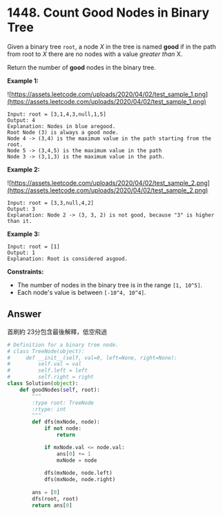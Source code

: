 # 1448. Count Good Nodes in Binary Tree

Given a binary tree `root`, a node *X* in the tree is named **good** if in the path from root to *X* there are no nodes with a value *greater than* X.

Return the number of **good** nodes in the binary tree.

**Example 1:**

![https://assets.leetcode.com/uploads/2020/04/02/test_sample_1.png](https://assets.leetcode.com/uploads/2020/04/02/test_sample_1.png)

```
Input: root = [3,1,4,3,null,1,5]
Output: 4
Explanation: Nodes in blue aregood.
Root Node (3) is always a good node.
Node 4 -> (3,4) is the maximum value in the path starting from the root.
Node 5 -> (3,4,5) is the maximum value in the path
Node 3 -> (3,1,3) is the maximum value in the path.
```

**Example 2:**

![https://assets.leetcode.com/uploads/2020/04/02/test_sample_2.png](https://assets.leetcode.com/uploads/2020/04/02/test_sample_2.png)

```
Input: root = [3,3,null,4,2]
Output: 3
Explanation: Node 2 -> (3, 3, 2) is not good, because "3" is higher than it.
```

**Example 3:**

```
Input: root = [1]
Output: 1
Explanation: Root is considered asgood.
```

**Constraints:**

- The number of nodes in the binary tree is in the range `[1, 10^5]`.
- Each node's value is between `[-10^4, 10^4]`.

## Answer

首刷約 23分包含最後解釋，低空飛過

```python
# Definition for a binary tree node.
# class TreeNode(object):
#     def __init__(self, val=0, left=None, right=None):
#         self.val = val
#         self.left = left
#         self.right = right
class Solution(object):
    def goodNodes(self, root):
        """
        :type root: TreeNode
        :rtype: int
        """
        def dfs(mxNode, node):
            if not node:
                return

            if mxNode.val <= node.val:
                ans[0] += 1
                mxNode = node
                
            dfs(mxNode, node.left)
            dfs(mxNode, node.right)
            
        ans = [0]
        dfs(root, root)
        return ans[0]
```